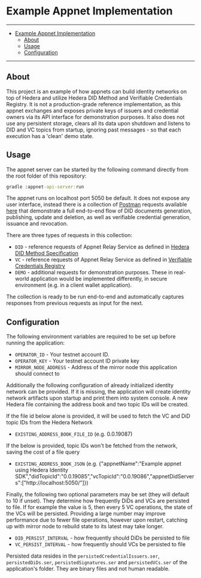 # Example Appnet Implementation

---
- [Example Appnet Implementation](#example-appnet-implementation)
  - [About](#about)
  - [Usage](#usage)
  - [Configuration](#configuration)

---

## About

This project is an example of how appnets can build identity networks on top of Hedera and utilize Hedera DID Method and Verifiable Credentials Registry. It is not a production-grade reference implementation, as this appnet exchanges and exposes private keys of issuers and credential owners via its API interface for demonstration purposes. It also does not use any persistent storage, clears all its data upon shutdown and listens to DID and VC topics from startup, ignoring past messages - so that each execution has a 'clean' demo state.

## Usage

The appnet server can be started by the following command directly from the root folder of this repository:

```cmd
gradle :appnet-api-server:run
```

The appnet runs on localhost port 5050 be default. It does not expose any user interface, instead there is a collection of [Postman][postman] requests available [here](/examples/appnet-api-server/postman-example-requests/e2e-flow.postman_collection) that demonstrate a full end-to-end flow of DID documents generation, publishing, update and deletion, as well as verifiable credential generation, issuance and revocation.

There are three types of requests in this collection:

- `DID` - reference requests of Appnet Relay Service as defined in [Hedera DID Method Specification][did-method-spec]
- `VC` - reference requests of Appnet Relay Service as defined in [Verifiable Credentials Registry](/docs/vc-specification.md)
- `DEMO` - additional requests for demonstration purposes. These in real-world application would be implemented differently, in secure environment (e.g. in a client wallet application).

The collection is ready to be run end-to-end and automatically captures responses from previous requests as input for the next.

## Configuration

The following environment variables are required to be set up before running the application:

- `OPERATOR_ID` - Your testnet account ID.
- `OPERATOR_KEY` - Your testnet account ID private key
- `MIRROR_NODE_ADDRESS` - Address of the mirror node this application should connect to


Additionally the following configuration of already initialized identity network can be provided.
If it is missing, the application will create identity network artifacts upon startup and print them into system console. A new Hedera file containing the address book and two topic IDs will be created.

If the file id below alone is provided, it will be used to fetch the VC and DiD topic IDs from the Hedera Network
- `EXISTING_ADDRESS_BOOK_FILE_ID` (e.g. 0.0.19087)

If the below is provided, topic IDs won't be fetched from the network, saving the cost of a file query
- `EXISTING_ADDRESS_BOOK_JSON` (e.g. {"appnetName":"Example appnet using Hedera Identity SDK","didTopicId":"0.0.19085","vcTopicId":"0.0.19086","appnetDidServers":["http://localhost:5050/"]})

Finally, the following two optional parameters may be set (they will default to 10 if unset). They determine how frequently DiDs and VCs are persisted to file. If for example the value is 5, then every 5 VC operations, the state of the VCs will be persisted.
Providing a large number may improve performance due to fewer file operations, however upon restart, catching up with mirror node to rebuild state to its latest may take longer.

- `DID_PERSIST_INTERVAL` - how frequently should DiDs be persisted to file
- `VC_PERSIST_INTERVAL` - how frequently should VCs be persisted to file

Persisted data resides in the `persistedCredentialIssuers.ser`, `persistedDiDs.ser`, `persistedSignatures.ser` and `persistedVCs.ser` of the application's folder. They are binary files and not human readable.

[did-method-spec]: https://github.com/hashgraph/did-method
[postman]: https://www.postman.com/
